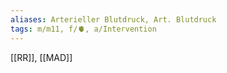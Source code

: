 ```yaml
---
aliases: Arterieller Blutdruck, Art. Blutdruck
tags: m/m11, f/🫀, a/Intervention
---
```


[[RR]], [[MAD]] 